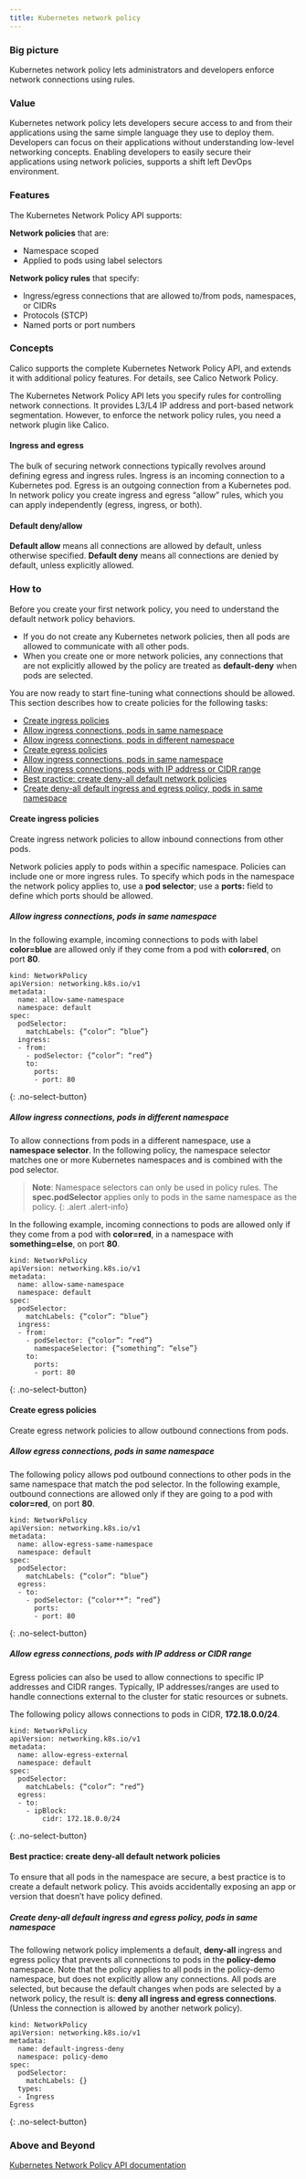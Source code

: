 ```yaml
---
title: Kubernetes network policy
---
```


### Big picture

Kubernetes network policy lets administrators and developers enforce network connections using rules. 

### Value

Kubernetes network policy lets developers secure access to and from their applications using the same simple language they use to deploy them. Developers can focus on their applications without understanding low-level networking concepts. Enabling developers to easily secure their applications using network policies, supports a shift left DevOps environment. 

### Features

The Kubernetes Network Policy API supports: 

**Network policies** that are:
- Namespace scoped
- Applied to pods using label selectors

**Network policy rules** that specify:
- Ingress/egress connections that are allowed to/from pods, namespaces, or CIDRs
- Protocols (STCP)
- Named ports or port numbers

### Concepts

Calico supports the complete Kubernetes Network Policy API, and extends it with additional policy features. For details, see Calico Network Policy.

The Kubernetes Network Policy API lets you specify rules for controlling network connections. It provides L3/L4 IP address and port-based network segmentation. However, to enforce the network policy rules, you need a network plugin like Calico.

#### Ingress and egress

The bulk of securing network connections typically revolves around defining egress and ingress rules. Ingress is an incoming connection to a Kubernetes pod. Egress is an outgoing connection from a Kubernetes pod. In network policy you create ingress and egress “allow” rules, which you can apply independently (egress, ingress, or both). 

#### Default deny/allow 

**Default allow** means all connections are allowed by default, unless otherwise specified. 
**Default deny** means all connections are denied by default, unless explicitly allowed. 

### How to

Before you create your first network policy, you need to understand the default network policy behaviors. 
- If you do not create any Kubernetes network policies, then all pods are allowed to communicate with all other pods. 
- When you create one or more network policies, any connections that are not explicitly allowed by the policy are treated as **default-deny** when pods are selected. 

You are now ready to start fine-tuning what connections should be allowed. This section describes how to create policies for the following tasks:

- [Create ingress policies](#create-ingress-policies)
- [Allow ingress connections, pods in same namespace](#allow-ingress-connections-pods-in-same-namespace)
- [Allow ingress connections, pods in different namespace](#allow-ingress-connections-pods-in-different-namespace)
- [Create egress policies](#create-egress-policies)
- [Allow ingress connections, pods in same namespace](#allow-egress-connections-pods-in-same-namespace)
- [Allow ingress connections, pods with IP address or CIDR range](#allow-egress-connections-pods-with-ip-address-or-cidr-range)
- [Best practice: create deny-all default network policies](#best-practice-create-deny-all-default-network-policies)
- [Create deny-all default ingress and egress policy, pods in same namespace](#create-deny-all-default-ingress-and-egress-policy-pods-in-same-namespace)

#### Create ingress policies

Create ingress network policies to allow inbound connections from other pods. 

Network policies apply to pods within a specific namespace. Policies can include one or more ingress rules. To specify which pods in the namespace the network policy applies to, use a **pod selector**; use a **ports:** field to define which ports should be allowed. 

##### Allow ingress connections, pods in same namespace

In the following example, incoming connections to pods with label **color=blue** are allowed only if they come from a pod with **color=red**, on port **80**.

```
kind: NetworkPolicy
apiVersion: networking.k8s.io/v1
metadata:
  name: allow-same-namespace
  namespace: default
spec:
  podSelector:
    matchLabels: {“color”: “blue”}
  ingress:
  - from:
    - podSelector: {“color”: “red”}
    to:
      ports:
      - port: 80
```
{: .no-select-button}

##### Allow ingress connections, pods in different namespace

To allow connections from pods in a different namespace, use a **namespace selector**. In the following policy, the namespace selector matches one or more Kubernetes namespaces and is combined with the pod selector. 

>**Note**: Namespace selectors can only be used in policy rules. The **spec.podSelector** applies only to pods in the same namespace as the policy.
{: .alert .alert-info}

In the following example, incoming connections to pods are allowed only if they come from a pod with **color=red**, in a namespace with **something=else**, on port **80**.

```
kind: NetworkPolicy
apiVersion: networking.k8s.io/v1
metadata:
  name: allow-same-namespace
  namespace: default
spec:
  podSelector:
    matchLabels: {“color”: “blue”}
  ingress:
  - from:
    - podSelector: {“color”: “red”}
      namespaceSelector: {“something”: “else”}
    to:
      ports:
      - port: 80
```  
{: .no-select-button}

#### Create egress policies

Create egress network policies to allow outbound connections from pods. 

##### Allow egress connections, pods in same namespace

The following policy allows pod outbound connections to other pods in the same namespace that match the pod selector. In the following example, outbound connections are allowed only if they are going to a pod with **color=red**, on port **80**.

```
kind: NetworkPolicy
apiVersion: networking.k8s.io/v1
metadata:
  name: allow-egress-same-namespace
  namespace: default
spec:
  podSelector:
    matchLabels: {“color”: “blue”}
  egress:
  - to:
    - podSelector: {“color**”: “red”}
      ports:
      - port: 80
```      
{: .no-select-button}

##### Allow egress connections, pods with IP address or CIDR range

Egress policies can also be used to allow connections to specific IP addresses and CIDR ranges. Typically, IP addresses/ranges are used to handle connections external to the cluster for static resources or subnets. 

The following policy allows connections to pods in CIDR, **172.18.0.0/24**.

```
kind: NetworkPolicy
apiVersion: networking.k8s.io/v1
metadata:
  name: allow-egress-external
  namespace: default
spec:
  podSelector:
    matchLabels: {“color”: “red”}
  egress:
  - to:
    - ipBlock:
        cidr: 172.18.0.0/24
```        
{: .no-select-button}

#### Best practice: create deny-all default network policies

To ensure that all pods in the namespace are secure, a best practice is to create a default network policy. This avoids accidentally exposing an app or version that doesn’t have policy defined. 

##### Create deny-all default ingress and egress policy, pods in same namespace

The following network policy implements a default, **deny-all** ingress and egress policy that prevents all connections to pods in the **policy-demo** namespace. Note that the policy applies to all pods in the policy-demo namespace, but does not explicitly allow any connections. All pods are selected, but because the default changes when pods are selected by a network policy, the result is: **deny all ingress and egress connections**. (Unless the connection is allowed by another network policy).

```
kind: NetworkPolicy
apiVersion: networking.k8s.io/v1
metadata:
  name: default-ingress-deny
  namespace: policy-demo
spec:
  podSelector:
    matchLabels: {}
  types:
  - Ingress
Egress
```
{: .no-select-button}

### Above and Beyond

[Kubernetes Network Policy API documentation](https://kubernetes.io/docs/reference/generated/kubernetes-api/v1.13/#networkpolicy-v1-networking-k8s-io)



